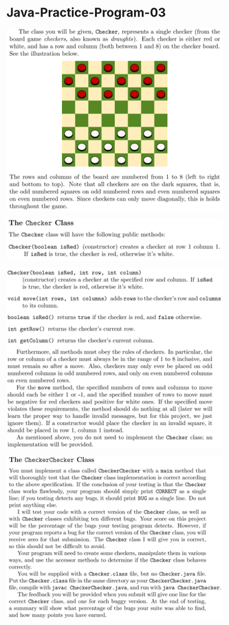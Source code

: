 Java-Practice-Program-03
=======================================
<p align="center"><img src="https://github.com/kobespirit/Java-Practice-Program-03/blob/master/Sample%20Pics/1.png" width="550"/></p>

<p align="center"><img src="https://github.com/kobespirit/Java-Practice-Program-03/blob/master/Sample%20Pics/2.png" width="550"/></p>

<p align="center"><img src="https://github.com/kobespirit/Java-Practice-Program-03/blob/master/Sample%20Pics/3.png" width="550"/></p>

<p align="center"><img src="https://github.com/kobespirit/Java-Practice-Program-03/blob/master/Sample%20Pics/4.png" width="550"/></p>
